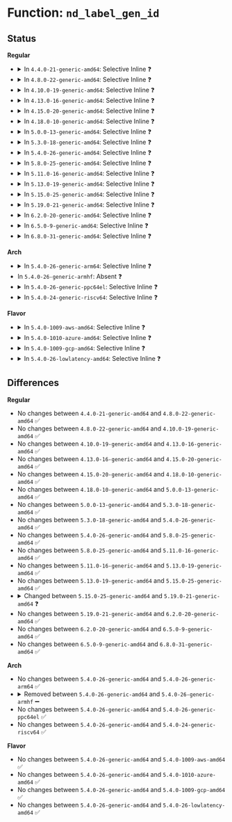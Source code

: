 # Function: <code>nd_label_gen_id</code>

## Status
<b>Regular</b>
<ul>
<li>
<details>
<summary>In <code>4.4.0-21-generic-amd64</code>: Selective Inline ❓</summary>

```c
char * nd_label_gen_id(struct nd_label_id * label_id, u8 * uuid, u32 flags)
```

```json
{
  "name": "nd_label_gen_id",
  "collision_type": "Unique Global",
  "inline_type": "Selective",
  "funcs": [
    {
      "addr": 18446744071584740672,
      "name": "nd_label_gen_id",
      "external": true,
      "loc": "drivers/nvdimm/label.c:246",
      "file": "drivers/nvdimm/label.c",
      "inline": "not declared, inlined",
      "caller_inline": [
        "drivers/nvdimm/label.c:nd_label_reserve_dpa",
        "drivers/nvdimm/label.c:__blk_label_update"
      ],
      "caller_func": [
        "drivers/nvdimm/namespace_devs.c:nd_namespace_blk_validate",
        "drivers/nvdimm/namespace_devs.c:dpa_extents_show",
        "drivers/nvdimm/namespace_devs.c:size_store",
        "drivers/nvdimm/namespace_devs.c:namespace_update_uuid",
        "drivers/nvdimm/namespace_devs.c:namespace_update_uuid",
        "drivers/nvdimm/namespace_devs.c:nsblk_add_resource"
      ]
    }
  ],
  "symbols": [
    {
      "addr": 18446744071584740672,
      "name": "nd_label_gen_id",
      "section": ".text",
      "bind": "STB_GLOBAL",
      "size": 73
    }
  ]
}
```
</details>
</li>
<li>
<details>
<summary>In <code>4.8.0-22-generic-amd64</code>: Selective Inline ❓</summary>

```c
char * nd_label_gen_id(struct nd_label_id * label_id, u8 * uuid, u32 flags)
```

```json
{
  "name": "nd_label_gen_id",
  "collision_type": "Unique Global",
  "inline_type": "Selective",
  "funcs": [
    {
      "addr": 18446744071585095031,
      "name": "nd_label_gen_id",
      "external": true,
      "loc": "drivers/nvdimm/label.c:246",
      "file": "drivers/nvdimm/label.c",
      "inline": "not declared, inlined",
      "caller_inline": [
        "drivers/nvdimm/label.c:__blk_label_update",
        "drivers/nvdimm/label.c:nd_label_reserve_dpa"
      ],
      "caller_func": [
        "drivers/nvdimm/namespace_devs.c:nsblk_add_resource",
        "drivers/nvdimm/namespace_devs.c:dpa_extents_show",
        "drivers/nvdimm/namespace_devs.c:namespace_update_uuid",
        "drivers/nvdimm/namespace_devs.c:namespace_update_uuid",
        "drivers/nvdimm/namespace_devs.c:size_store",
        "drivers/nvdimm/namespace_devs.c:nd_namespace_blk_validate"
      ]
    }
  ],
  "symbols": [
    {
      "addr": 18446744071585092976,
      "name": "nd_label_gen_id",
      "section": ".text",
      "bind": "STB_GLOBAL",
      "size": 73
    }
  ]
}
```
</details>
</li>
<li>
<details>
<summary>In <code>4.10.0-19-generic-amd64</code>: Selective Inline ❓</summary>

```c
char * nd_label_gen_id(struct nd_label_id * label_id, u8 * uuid, u32 flags)
```

```json
{
  "name": "nd_label_gen_id",
  "collision_type": "Unique Global",
  "inline_type": "Selective",
  "funcs": [
    {
      "addr": 18446744071585285592,
      "name": "nd_label_gen_id",
      "external": true,
      "loc": "drivers/nvdimm/label.c:246",
      "file": "drivers/nvdimm/label.c",
      "inline": "not declared, inlined",
      "caller_inline": [
        "drivers/nvdimm/label.c:nd_pmem_namespace_label_update",
        "drivers/nvdimm/label.c:__blk_label_update",
        "drivers/nvdimm/label.c:nd_label_reserve_dpa"
      ],
      "caller_func": [
        "drivers/nvdimm/namespace_devs.c:nsblk_add_resource",
        "drivers/nvdimm/namespace_devs.c:dpa_extents_show",
        "drivers/nvdimm/namespace_devs.c:namespace_update_uuid",
        "drivers/nvdimm/namespace_devs.c:namespace_update_uuid",
        "drivers/nvdimm/namespace_devs.c:size_store",
        "drivers/nvdimm/namespace_devs.c:nd_namespace_pmem_set_resource",
        "drivers/nvdimm/namespace_devs.c:nd_namespace_blk_validate"
      ]
    }
  ],
  "symbols": [
    {
      "addr": 18446744071585280560,
      "name": "nd_label_gen_id",
      "section": ".text",
      "bind": "STB_GLOBAL",
      "size": 73
    }
  ]
}
```
</details>
</li>
<li>
<details>
<summary>In <code>4.13.0-16-generic-amd64</code>: Selective Inline ❓</summary>

```c
char * nd_label_gen_id(struct nd_label_id * label_id, u8 * uuid, u32 flags)
```

```json
{
  "name": "nd_label_gen_id",
  "collision_type": "Unique Global",
  "inline_type": "Selective",
  "funcs": [
    {
      "addr": 18446744071585371930,
      "name": "nd_label_gen_id",
      "external": true,
      "loc": "drivers/nvdimm/label.c:311",
      "file": "drivers/nvdimm/label.c",
      "inline": "not declared, inlined",
      "caller_inline": [
        "drivers/nvdimm/label.c:nd_pmem_namespace_label_update",
        "drivers/nvdimm/label.c:__blk_label_update",
        "drivers/nvdimm/label.c:nd_label_reserve_dpa"
      ],
      "caller_func": [
        "drivers/nvdimm/namespace_devs.c:nsblk_add_resource",
        "drivers/nvdimm/namespace_devs.c:dpa_extents_show",
        "drivers/nvdimm/namespace_devs.c:namespace_update_uuid",
        "drivers/nvdimm/namespace_devs.c:namespace_update_uuid",
        "drivers/nvdimm/namespace_devs.c:size_store",
        "drivers/nvdimm/namespace_devs.c:nd_namespace_blk_validate"
      ]
    }
  ],
  "symbols": [
    {
      "addr": 18446744071585365824,
      "name": "nd_label_gen_id",
      "section": ".text",
      "bind": "STB_GLOBAL",
      "size": 74
    }
  ]
}
```
</details>
</li>
<li>
<details>
<summary>In <code>4.15.0-20-generic-amd64</code>: Selective Inline ❓</summary>

```c
char * nd_label_gen_id(struct nd_label_id * label_id, u8 * uuid, u32 flags)
```

```json
{
  "name": "nd_label_gen_id",
  "collision_type": "Unique Global",
  "inline_type": "Selective",
  "funcs": [
    {
      "addr": 18446744071585799672,
      "name": "nd_label_gen_id",
      "external": true,
      "loc": "drivers/nvdimm/label.c:313",
      "file": "drivers/nvdimm/label.c",
      "inline": "not declared, inlined",
      "caller_inline": [
        "drivers/nvdimm/label.c:nd_pmem_namespace_label_update",
        "drivers/nvdimm/label.c:__blk_label_update",
        "drivers/nvdimm/label.c:nd_label_reserve_dpa"
      ],
      "caller_func": [
        "drivers/nvdimm/namespace_devs.c:nsblk_add_resource",
        "drivers/nvdimm/namespace_devs.c:dpa_extents_show",
        "drivers/nvdimm/namespace_devs.c:namespace_update_uuid",
        "drivers/nvdimm/namespace_devs.c:namespace_update_uuid",
        "drivers/nvdimm/namespace_devs.c:size_store",
        "drivers/nvdimm/namespace_devs.c:nd_namespace_blk_validate"
      ]
    }
  ],
  "symbols": [
    {
      "addr": 18446744071585793600,
      "name": "nd_label_gen_id",
      "section": ".text",
      "bind": "STB_GLOBAL",
      "size": 74
    }
  ]
}
```
</details>
</li>
<li>
<details>
<summary>In <code>4.18.0-10-generic-amd64</code>: Selective Inline ❓</summary>

```c
char * nd_label_gen_id(struct nd_label_id * label_id, u8 * uuid, u32 flags)
```

```json
{
  "name": "nd_label_gen_id",
  "collision_type": "Unique Global",
  "inline_type": "Selective",
  "funcs": [
    {
      "addr": 18446744071586043820,
      "name": "nd_label_gen_id",
      "external": true,
      "loc": "drivers/nvdimm/label.c:322",
      "file": "drivers/nvdimm/label.c",
      "inline": "not declared, inlined",
      "caller_inline": [
        "drivers/nvdimm/label.c:__blk_label_update",
        "drivers/nvdimm/label.c:__pmem_label_update",
        "drivers/nvdimm/label.c:nd_label_reserve_dpa"
      ],
      "caller_func": [
        "drivers/nvdimm/namespace_devs.c:nsblk_add_resource",
        "drivers/nvdimm/namespace_devs.c:dpa_extents_show",
        "drivers/nvdimm/namespace_devs.c:namespace_update_uuid",
        "drivers/nvdimm/namespace_devs.c:namespace_update_uuid",
        "drivers/nvdimm/namespace_devs.c:size_store",
        "drivers/nvdimm/namespace_devs.c:nd_namespace_blk_validate"
      ]
    }
  ],
  "symbols": [
    {
      "addr": 18446744071586040128,
      "name": "nd_label_gen_id",
      "section": ".text",
      "bind": "STB_GLOBAL",
      "size": 78
    }
  ]
}
```
</details>
</li>
<li>
<details>
<summary>In <code>5.0.0-13-generic-amd64</code>: Selective Inline ❓</summary>

```c
char * nd_label_gen_id(struct nd_label_id * label_id, u8 * uuid, u32 flags)
```

```json
{
  "name": "nd_label_gen_id",
  "collision_type": "Unique Global",
  "inline_type": "Selective",
  "funcs": [
    {
      "addr": 18446744071586183948,
      "name": "nd_label_gen_id",
      "external": true,
      "loc": "drivers/nvdimm/label.c:330",
      "file": "drivers/nvdimm/label.c",
      "inline": "not declared, inlined",
      "caller_inline": [
        "drivers/nvdimm/label.c:__blk_label_update",
        "drivers/nvdimm/label.c:__pmem_label_update",
        "drivers/nvdimm/label.c:nd_label_reserve_dpa"
      ],
      "caller_func": [
        "drivers/nvdimm/namespace_devs.c:nsblk_add_resource",
        "drivers/nvdimm/namespace_devs.c:dpa_extents_show",
        "drivers/nvdimm/namespace_devs.c:namespace_update_uuid",
        "drivers/nvdimm/namespace_devs.c:namespace_update_uuid",
        "drivers/nvdimm/namespace_devs.c:size_store",
        "drivers/nvdimm/namespace_devs.c:nd_namespace_blk_validate"
      ]
    }
  ],
  "symbols": [
    {
      "addr": 18446744071586178320,
      "name": "nd_label_gen_id",
      "section": ".text",
      "bind": "STB_GLOBAL",
      "size": 78
    }
  ]
}
```
</details>
</li>
<li>
<details>
<summary>In <code>5.3.0-18-generic-amd64</code>: Selective Inline ❓</summary>

```c
char * nd_label_gen_id(struct nd_label_id * label_id, u8 * uuid, u32 flags)
```

```json
{
  "name": "nd_label_gen_id",
  "collision_type": "Unique Global",
  "inline_type": "Selective",
  "funcs": [
    {
      "addr": 18446744071586420967,
      "name": "nd_label_gen_id",
      "external": true,
      "loc": "drivers/nvdimm/label.c:324",
      "file": "drivers/nvdimm/label.c",
      "inline": "not declared, inlined",
      "caller_inline": [
        "drivers/nvdimm/label.c:__blk_label_update",
        "drivers/nvdimm/label.c:__pmem_label_update",
        "drivers/nvdimm/label.c:nd_label_reserve_dpa"
      ],
      "caller_func": [
        "drivers/nvdimm/namespace_devs.c:nsblk_add_resource",
        "drivers/nvdimm/namespace_devs.c:dpa_extents_show",
        "drivers/nvdimm/namespace_devs.c:namespace_update_uuid",
        "drivers/nvdimm/namespace_devs.c:namespace_update_uuid",
        "drivers/nvdimm/namespace_devs.c:namespace_update_uuid",
        "drivers/nvdimm/namespace_devs.c:__size_store",
        "drivers/nvdimm/namespace_devs.c:nd_namespace_pmem_set_resource",
        "drivers/nvdimm/namespace_devs.c:nd_namespace_blk_validate"
      ]
    }
  ],
  "symbols": [
    {
      "addr": 18446744071586416304,
      "name": "nd_label_gen_id",
      "section": ".text",
      "bind": "STB_GLOBAL",
      "size": 82
    }
  ]
}
```
</details>
</li>
<li>
<details>
<summary>In <code>5.4.0-26-generic-amd64</code>: Selective Inline ❓</summary>

```c
char * nd_label_gen_id(struct nd_label_id * label_id, u8 * uuid, u32 flags)
```

```json
{
  "name": "nd_label_gen_id",
  "collision_type": "Unique Global",
  "inline_type": "Selective",
  "funcs": [
    {
      "addr": 18446744071586567735,
      "name": "nd_label_gen_id",
      "external": true,
      "loc": "drivers/nvdimm/label.c:324",
      "file": "drivers/nvdimm/label.c",
      "inline": "not declared, inlined",
      "caller_inline": [
        "drivers/nvdimm/label.c:__blk_label_update",
        "drivers/nvdimm/label.c:__pmem_label_update",
        "drivers/nvdimm/label.c:nd_label_reserve_dpa"
      ],
      "caller_func": [
        "drivers/nvdimm/namespace_devs.c:nsblk_add_resource",
        "drivers/nvdimm/namespace_devs.c:dpa_extents_show",
        "drivers/nvdimm/namespace_devs.c:namespace_update_uuid",
        "drivers/nvdimm/namespace_devs.c:namespace_update_uuid",
        "drivers/nvdimm/namespace_devs.c:namespace_update_uuid",
        "drivers/nvdimm/namespace_devs.c:__size_store",
        "drivers/nvdimm/namespace_devs.c:nd_namespace_pmem_set_resource",
        "drivers/nvdimm/namespace_devs.c:nd_namespace_blk_validate"
      ]
    }
  ],
  "symbols": [
    {
      "addr": 18446744071586562960,
      "name": "nd_label_gen_id",
      "section": ".text",
      "bind": "STB_GLOBAL",
      "size": 82
    }
  ]
}
```
</details>
</li>
<li>
<details>
<summary>In <code>5.8.0-25-generic-amd64</code>: Selective Inline ❓</summary>

```c
char * nd_label_gen_id(struct nd_label_id * label_id, u8 * uuid, u32 flags)
```

```json
{
  "name": "nd_label_gen_id",
  "collision_type": "Unique Global",
  "inline_type": "Selective",
  "funcs": [
    {
      "addr": 18446744071587352444,
      "name": "nd_label_gen_id",
      "external": true,
      "loc": "drivers/nvdimm/label.c:324",
      "file": "drivers/nvdimm/label.c",
      "inline": "not declared, inlined",
      "caller_inline": [
        "drivers/nvdimm/label.c:__blk_label_update",
        "drivers/nvdimm/label.c:__pmem_label_update",
        "drivers/nvdimm/label.c:nd_label_reserve_dpa"
      ],
      "caller_func": [
        "drivers/nvdimm/namespace_devs.c:nsblk_add_resource",
        "drivers/nvdimm/namespace_devs.c:dpa_extents_show",
        "drivers/nvdimm/namespace_devs.c:namespace_update_uuid",
        "drivers/nvdimm/namespace_devs.c:namespace_update_uuid",
        "drivers/nvdimm/namespace_devs.c:namespace_update_uuid",
        "drivers/nvdimm/namespace_devs.c:__size_store",
        "drivers/nvdimm/namespace_devs.c:nd_namespace_pmem_set_resource",
        "drivers/nvdimm/namespace_devs.c:__nd_namespace_blk_validate",
        "drivers/nvdimm/namespace_devs.c:nd_namespace_blk_size"
      ]
    }
  ],
  "symbols": [
    {
      "addr": 18446744071587347360,
      "name": "nd_label_gen_id",
      "section": ".text",
      "bind": "STB_GLOBAL",
      "size": 86
    }
  ]
}
```
</details>
</li>
<li>
<details>
<summary>In <code>5.11.0-16-generic-amd64</code>: Selective Inline ❓</summary>

```c
char * nd_label_gen_id(struct nd_label_id * label_id, u8 * uuid, u32 flags)
```

```json
{
  "name": "nd_label_gen_id",
  "collision_type": "Unique Global",
  "inline_type": "Selective",
  "funcs": [
    {
      "addr": 18446744071587413983,
      "name": "nd_label_gen_id",
      "external": true,
      "loc": "drivers/nvdimm/label.c:324",
      "file": "drivers/nvdimm/label.c",
      "inline": "not declared, inlined",
      "caller_inline": [
        "drivers/nvdimm/label.c:__blk_label_update",
        "drivers/nvdimm/label.c:__pmem_label_update",
        "drivers/nvdimm/label.c:nd_label_reserve_dpa"
      ],
      "caller_func": [
        "drivers/nvdimm/namespace_devs.c:nsblk_add_resource",
        "drivers/nvdimm/namespace_devs.c:dpa_extents_show",
        "drivers/nvdimm/namespace_devs.c:namespace_update_uuid",
        "drivers/nvdimm/namespace_devs.c:namespace_update_uuid",
        "drivers/nvdimm/namespace_devs.c:namespace_update_uuid",
        "drivers/nvdimm/namespace_devs.c:__size_store",
        "drivers/nvdimm/namespace_devs.c:nd_namespace_pmem_set_resource",
        "drivers/nvdimm/namespace_devs.c:__nd_namespace_blk_validate",
        "drivers/nvdimm/namespace_devs.c:nd_namespace_blk_size"
      ]
    }
  ],
  "symbols": [
    {
      "addr": 18446744071587408880,
      "name": "nd_label_gen_id",
      "section": ".text",
      "bind": "STB_GLOBAL",
      "size": 86
    }
  ]
}
```
</details>
</li>
<li>
<details>
<summary>In <code>5.13.0-19-generic-amd64</code>: Selective Inline ❓</summary>

```c
char * nd_label_gen_id(struct nd_label_id * label_id, u8 * uuid, u32 flags)
```

```json
{
  "name": "nd_label_gen_id",
  "collision_type": "Unique Global",
  "inline_type": "Selective",
  "funcs": [
    {
      "addr": 18446744071587295975,
      "name": "nd_label_gen_id",
      "external": true,
      "loc": "drivers/nvdimm/label.c:324",
      "file": "drivers/nvdimm/label.c",
      "inline": "not declared, inlined",
      "caller_inline": [
        "drivers/nvdimm/label.c:__blk_label_update",
        "drivers/nvdimm/label.c:__pmem_label_update",
        "drivers/nvdimm/label.c:nd_label_reserve_dpa"
      ],
      "caller_func": [
        "drivers/nvdimm/namespace_devs.c:nsblk_add_resource",
        "drivers/nvdimm/namespace_devs.c:dpa_extents_show",
        "drivers/nvdimm/namespace_devs.c:namespace_update_uuid",
        "drivers/nvdimm/namespace_devs.c:namespace_update_uuid",
        "drivers/nvdimm/namespace_devs.c:namespace_update_uuid",
        "drivers/nvdimm/namespace_devs.c:__size_store",
        "drivers/nvdimm/namespace_devs.c:nd_namespace_pmem_set_resource",
        "drivers/nvdimm/namespace_devs.c:nd_namespace_blk_validate",
        "drivers/nvdimm/namespace_devs.c:nd_namespace_blk_size"
      ]
    }
  ],
  "symbols": [
    {
      "addr": 18446744071587290816,
      "name": "nd_label_gen_id",
      "section": ".text",
      "bind": "STB_GLOBAL",
      "size": 86
    }
  ]
}
```
</details>
</li>
<li>
<details>
<summary>In <code>5.15.0-25-generic-amd64</code>: Selective Inline ❓</summary>

```c
char * nd_label_gen_id(struct nd_label_id * label_id, u8 * uuid, u32 flags)
```

```json
{
  "name": "nd_label_gen_id",
  "collision_type": "Unique Global",
  "inline_type": "Selective",
  "funcs": [
    {
      "addr": 18446744071587862647,
      "name": "nd_label_gen_id",
      "external": true,
      "loc": "drivers/nvdimm/label.c:324",
      "file": "drivers/nvdimm/label.c",
      "inline": "not declared, inlined",
      "caller_inline": [
        "drivers/nvdimm/label.c:__blk_label_update",
        "drivers/nvdimm/label.c:__pmem_label_update",
        "drivers/nvdimm/label.c:nd_label_reserve_dpa"
      ],
      "caller_func": [
        "drivers/nvdimm/namespace_devs.c:nsblk_add_resource",
        "drivers/nvdimm/namespace_devs.c:dpa_extents_show",
        "drivers/nvdimm/namespace_devs.c:namespace_update_uuid",
        "drivers/nvdimm/namespace_devs.c:namespace_update_uuid",
        "drivers/nvdimm/namespace_devs.c:namespace_update_uuid",
        "drivers/nvdimm/namespace_devs.c:__size_store",
        "drivers/nvdimm/namespace_devs.c:nd_namespace_pmem_set_resource",
        "drivers/nvdimm/namespace_devs.c:nd_namespace_blk_validate",
        "drivers/nvdimm/namespace_devs.c:nd_namespace_blk_size"
      ]
    }
  ],
  "symbols": [
    {
      "addr": 18446744071587857584,
      "name": "nd_label_gen_id",
      "section": ".text",
      "bind": "STB_GLOBAL",
      "size": 86
    }
  ]
}
```
</details>
</li>
<li>
<details>
<summary>In <code>5.19.0-21-generic-amd64</code>: Selective Inline ❓</summary>

```c
char * nd_label_gen_id(struct nd_label_id * label_id, const uuid_t * uuid, u32 flags)
```

```json
{
  "name": "nd_label_gen_id",
  "collision_type": "Unique Global",
  "inline_type": "Selective",
  "funcs": [
    {
      "addr": 18446744071589212670,
      "name": "nd_label_gen_id",
      "external": true,
      "loc": "drivers/nvdimm/label.c:332",
      "file": "drivers/nvdimm/label.c",
      "inline": "not declared, inlined",
      "caller_inline": [
        "drivers/nvdimm/label.c:__pmem_label_update",
        "drivers/nvdimm/label.c:nd_label_reserve_dpa"
      ],
      "caller_func": [
        "drivers/nvdimm/namespace_devs.c:dpa_extents_show",
        "drivers/nvdimm/namespace_devs.c:namespace_update_uuid",
        "drivers/nvdimm/namespace_devs.c:namespace_update_uuid",
        "drivers/nvdimm/namespace_devs.c:namespace_update_uuid",
        "drivers/nvdimm/namespace_devs.c:__size_store",
        "drivers/nvdimm/namespace_devs.c:nd_namespace_pmem_set_resource"
      ]
    }
  ],
  "symbols": [
    {
      "addr": 18446744071589209008,
      "name": "nd_label_gen_id",
      "section": ".text",
      "bind": "STB_GLOBAL",
      "size": 87
    }
  ]
}
```
</details>
</li>
<li>
<details>
<summary>In <code>6.2.0-20-generic-amd64</code>: Selective Inline ❓</summary>

```c
char * nd_label_gen_id(struct nd_label_id * label_id, const uuid_t * uuid, u32 flags)
```

```json
{
  "name": "nd_label_gen_id",
  "collision_type": "Unique Global",
  "inline_type": "Selective",
  "funcs": [
    {
      "addr": 18446744071590768229,
      "name": "nd_label_gen_id",
      "external": true,
      "loc": "drivers/nvdimm/label.c:332",
      "file": "drivers/nvdimm/label.c",
      "inline": "not declared, inlined",
      "caller_inline": [
        "drivers/nvdimm/label.c:__pmem_label_update",
        "drivers/nvdimm/label.c:nd_label_reserve_dpa"
      ],
      "caller_func": [
        "drivers/nvdimm/namespace_devs.c:dpa_extents_show",
        "drivers/nvdimm/namespace_devs.c:namespace_update_uuid",
        "drivers/nvdimm/namespace_devs.c:namespace_update_uuid",
        "drivers/nvdimm/namespace_devs.c:namespace_update_uuid",
        "drivers/nvdimm/namespace_devs.c:__size_store",
        "drivers/nvdimm/namespace_devs.c:nd_namespace_pmem_set_resource"
      ]
    }
  ],
  "symbols": [
    {
      "addr": 18446744071590764544,
      "name": "nd_label_gen_id",
      "section": ".text",
      "bind": "STB_GLOBAL",
      "size": 87
    }
  ]
}
```
</details>
</li>
<li>
<details>
<summary>In <code>6.5.0-9-generic-amd64</code>: Selective Inline ❓</summary>

```c
char * nd_label_gen_id(struct nd_label_id * label_id, const uuid_t * uuid, u32 flags)
```

```json
{
  "name": "nd_label_gen_id",
  "collision_type": "Unique Global",
  "inline_type": "Selective",
  "funcs": [
    {
      "addr": 18446744071591109636,
      "name": "nd_label_gen_id",
      "external": true,
      "loc": "drivers/nvdimm/label.c:332",
      "file": "drivers/nvdimm/label.c",
      "inline": "not declared, inlined",
      "caller_inline": [
        "drivers/nvdimm/label.c:__pmem_label_update",
        "drivers/nvdimm/label.c:nd_label_reserve_dpa"
      ],
      "caller_func": [
        "drivers/nvdimm/namespace_devs.c:dpa_extents_show",
        "drivers/nvdimm/namespace_devs.c:namespace_update_uuid",
        "drivers/nvdimm/namespace_devs.c:namespace_update_uuid",
        "drivers/nvdimm/namespace_devs.c:namespace_update_uuid",
        "drivers/nvdimm/namespace_devs.c:__size_store",
        "drivers/nvdimm/namespace_devs.c:nd_namespace_pmem_set_resource"
      ]
    }
  ],
  "symbols": [
    {
      "addr": 18446744071591105984,
      "name": "nd_label_gen_id",
      "section": ".text",
      "bind": "STB_GLOBAL",
      "size": 87
    }
  ]
}
```
</details>
</li>
<li>
<details>
<summary>In <code>6.8.0-31-generic-amd64</code>: Selective Inline ❓</summary>

```c
char * nd_label_gen_id(struct nd_label_id * label_id, const uuid_t * uuid, u32 flags)
```

```json
{
  "name": "nd_label_gen_id",
  "collision_type": "Unique Global",
  "inline_type": "Selective",
  "funcs": [
    {
      "addr": 18446744071591454964,
      "name": "nd_label_gen_id",
      "external": true,
      "loc": "drivers/nvdimm/label.c:332",
      "file": "drivers/nvdimm/label.c",
      "inline": "not declared, inlined",
      "caller_inline": [
        "drivers/nvdimm/label.c:__pmem_label_update",
        "drivers/nvdimm/label.c:nd_label_reserve_dpa"
      ],
      "caller_func": [
        "drivers/nvdimm/namespace_devs.c:dpa_extents_show",
        "drivers/nvdimm/namespace_devs.c:namespace_update_uuid",
        "drivers/nvdimm/namespace_devs.c:namespace_update_uuid",
        "drivers/nvdimm/namespace_devs.c:namespace_update_uuid",
        "drivers/nvdimm/namespace_devs.c:__size_store",
        "drivers/nvdimm/namespace_devs.c:nd_namespace_pmem_set_resource"
      ]
    }
  ],
  "symbols": [
    {
      "addr": 18446744071591451312,
      "name": "nd_label_gen_id",
      "section": ".text",
      "bind": "STB_GLOBAL",
      "size": 87
    }
  ]
}
```
</details>
</li>
</ul>
<b>Arch</b>
<ul>
<li>
<details>
<summary>In <code>5.4.0-26-generic-arm64</code>: Selective Inline ❓</summary>

```c
char * nd_label_gen_id(struct nd_label_id * label_id, u8 * uuid, u32 flags)
```

```json
{
  "name": "nd_label_gen_id",
  "collision_type": "Unique Global",
  "inline_type": "Selective",
  "funcs": [
    {
      "addr": 18446603336499457400,
      "name": "nd_label_gen_id",
      "external": true,
      "loc": "drivers/nvdimm/label.c:324",
      "file": "drivers/nvdimm/label.c",
      "inline": "not declared, inlined",
      "caller_inline": [
        "drivers/nvdimm/label.c:__blk_label_update",
        "drivers/nvdimm/label.c:__pmem_label_update",
        "drivers/nvdimm/label.c:nd_label_reserve_dpa"
      ],
      "caller_func": [
        "drivers/nvdimm/namespace_devs.c:nsblk_add_resource",
        "drivers/nvdimm/namespace_devs.c:dpa_extents_show",
        "drivers/nvdimm/namespace_devs.c:namespace_update_uuid",
        "drivers/nvdimm/namespace_devs.c:namespace_update_uuid",
        "drivers/nvdimm/namespace_devs.c:namespace_update_uuid",
        "drivers/nvdimm/namespace_devs.c:__size_store",
        "drivers/nvdimm/namespace_devs.c:nd_namespace_pmem_set_resource",
        "drivers/nvdimm/namespace_devs.c:nd_namespace_blk_validate"
      ]
    }
  ],
  "symbols": [
    {
      "addr": 18446603336499452552,
      "name": "nd_label_gen_id",
      "section": ".text",
      "bind": "STB_GLOBAL",
      "size": 140
    }
  ]
}
```
</details>
</li>
<li>
In <code>5.4.0-26-generic-armhf</code>: Absent ❓
</li>
<li>
<details>
<summary>In <code>5.4.0-26-generic-ppc64el</code>: Selective Inline ❓</summary>

```c
char * nd_label_gen_id(struct nd_label_id * label_id, u8 * uuid, u32 flags)
```

```json
{
  "name": "nd_label_gen_id",
  "collision_type": "Unique Global",
  "inline_type": "Selective",
  "funcs": [
    {
      "addr": 13835058055292719492,
      "name": "nd_label_gen_id",
      "external": true,
      "loc": "drivers/nvdimm/label.c:324",
      "file": "drivers/nvdimm/label.c",
      "inline": "not declared, inlined",
      "caller_inline": [
        "drivers/nvdimm/label.c:__blk_label_update",
        "drivers/nvdimm/label.c:__pmem_label_update",
        "drivers/nvdimm/label.c:nd_label_reserve_dpa"
      ],
      "caller_func": [
        "drivers/nvdimm/namespace_devs.c:nsblk_add_resource",
        "drivers/nvdimm/namespace_devs.c:dpa_extents_show",
        "drivers/nvdimm/namespace_devs.c:namespace_update_uuid",
        "drivers/nvdimm/namespace_devs.c:namespace_update_uuid",
        "drivers/nvdimm/namespace_devs.c:namespace_update_uuid",
        "drivers/nvdimm/namespace_devs.c:__size_store",
        "drivers/nvdimm/namespace_devs.c:nd_namespace_pmem_set_resource",
        "drivers/nvdimm/namespace_devs.c:nd_namespace_blk_validate",
        "drivers/nvdimm/namespace_devs.c:nd_namespace_blk_size"
      ]
    }
  ],
  "symbols": [
    {
      "addr": 13835058055292712336,
      "name": "nd_label_gen_id",
      "section": ".text",
      "bind": "STB_GLOBAL",
      "size": 164
    }
  ]
}
```
</details>
</li>
<li>
<details>
<summary>In <code>5.4.0-24-generic-riscv64</code>: Selective Inline ❓</summary>

```c
char * nd_label_gen_id(struct nd_label_id * label_id, u8 * uuid, u32 flags)
```

```json
{
  "name": "nd_label_gen_id",
  "collision_type": "Unique Global",
  "inline_type": "Selective",
  "funcs": [
    {
      "addr": 18446743936276679608,
      "name": "nd_label_gen_id",
      "external": true,
      "loc": "drivers/nvdimm/label.c:324",
      "file": "drivers/nvdimm/label.c",
      "inline": "not declared, inlined",
      "caller_inline": [
        "drivers/nvdimm/label.c:__blk_label_update",
        "drivers/nvdimm/label.c:__pmem_label_update",
        "drivers/nvdimm/label.c:nd_label_reserve_dpa"
      ],
      "caller_func": [
        "drivers/nvdimm/namespace_devs.c:nsblk_add_resource",
        "drivers/nvdimm/namespace_devs.c:dpa_extents_show",
        "drivers/nvdimm/namespace_devs.c:namespace_update_uuid",
        "drivers/nvdimm/namespace_devs.c:namespace_update_uuid",
        "drivers/nvdimm/namespace_devs.c:namespace_update_uuid",
        "drivers/nvdimm/namespace_devs.c:__size_store",
        "drivers/nvdimm/namespace_devs.c:nd_namespace_pmem_set_resource",
        "drivers/nvdimm/namespace_devs.c:nd_namespace_blk_validate",
        "drivers/nvdimm/namespace_devs.c:nd_namespace_blk_size"
      ]
    }
  ],
  "symbols": [
    {
      "addr": 18446743936276675494,
      "name": "nd_label_gen_id",
      "section": ".text",
      "bind": "STB_GLOBAL",
      "size": 120
    }
  ]
}
```
</details>
</li>
</ul>
<b>Flavor</b>
<ul>
<li>
<details>
<summary>In <code>5.4.0-1009-aws-amd64</code>: Selective Inline ❓</summary>

```c
char * nd_label_gen_id(struct nd_label_id * label_id, u8 * uuid, u32 flags)
```

```json
{
  "name": "nd_label_gen_id",
  "collision_type": "Unique Global",
  "inline_type": "Selective",
  "funcs": [
    {
      "addr": 18446744071586258215,
      "name": "nd_label_gen_id",
      "external": true,
      "loc": "drivers/nvdimm/label.c:324",
      "file": "drivers/nvdimm/label.c",
      "inline": "not declared, inlined",
      "caller_inline": [
        "drivers/nvdimm/label.c:__blk_label_update",
        "drivers/nvdimm/label.c:__pmem_label_update",
        "drivers/nvdimm/label.c:nd_label_reserve_dpa"
      ],
      "caller_func": [
        "drivers/nvdimm/namespace_devs.c:nsblk_add_resource",
        "drivers/nvdimm/namespace_devs.c:dpa_extents_show",
        "drivers/nvdimm/namespace_devs.c:namespace_update_uuid",
        "drivers/nvdimm/namespace_devs.c:namespace_update_uuid",
        "drivers/nvdimm/namespace_devs.c:namespace_update_uuid",
        "drivers/nvdimm/namespace_devs.c:__size_store",
        "drivers/nvdimm/namespace_devs.c:nd_namespace_pmem_set_resource",
        "drivers/nvdimm/namespace_devs.c:nd_namespace_blk_validate"
      ]
    }
  ],
  "symbols": [
    {
      "addr": 18446744071586253440,
      "name": "nd_label_gen_id",
      "section": ".text",
      "bind": "STB_GLOBAL",
      "size": 82
    }
  ]
}
```
</details>
</li>
<li>
<details>
<summary>In <code>5.4.0-1010-azure-amd64</code>: Selective Inline ❓</summary>

```c
char * nd_label_gen_id(struct nd_label_id * label_id, u8 * uuid, u32 flags)
```

```json
{
  "name": "nd_label_gen_id",
  "collision_type": "Unique Global",
  "inline_type": "Selective",
  "funcs": [
    {
      "addr": 18446744071586076583,
      "name": "nd_label_gen_id",
      "external": true,
      "loc": "drivers/nvdimm/label.c:324",
      "file": "drivers/nvdimm/label.c",
      "inline": "not declared, inlined",
      "caller_inline": [
        "drivers/nvdimm/label.c:__blk_label_update",
        "drivers/nvdimm/label.c:__pmem_label_update",
        "drivers/nvdimm/label.c:nd_label_reserve_dpa"
      ],
      "caller_func": [
        "drivers/nvdimm/namespace_devs.c:nsblk_add_resource",
        "drivers/nvdimm/namespace_devs.c:dpa_extents_show",
        "drivers/nvdimm/namespace_devs.c:namespace_update_uuid",
        "drivers/nvdimm/namespace_devs.c:namespace_update_uuid",
        "drivers/nvdimm/namespace_devs.c:namespace_update_uuid",
        "drivers/nvdimm/namespace_devs.c:__size_store",
        "drivers/nvdimm/namespace_devs.c:nd_namespace_pmem_set_resource",
        "drivers/nvdimm/namespace_devs.c:nd_namespace_blk_validate"
      ]
    }
  ],
  "symbols": [
    {
      "addr": 18446744071586071808,
      "name": "nd_label_gen_id",
      "section": ".text",
      "bind": "STB_GLOBAL",
      "size": 82
    }
  ]
}
```
</details>
</li>
<li>
<details>
<summary>In <code>5.4.0-1009-gcp-amd64</code>: Selective Inline ❓</summary>

```c
char * nd_label_gen_id(struct nd_label_id * label_id, u8 * uuid, u32 flags)
```

```json
{
  "name": "nd_label_gen_id",
  "collision_type": "Unique Global",
  "inline_type": "Selective",
  "funcs": [
    {
      "addr": 18446744071586515703,
      "name": "nd_label_gen_id",
      "external": true,
      "loc": "drivers/nvdimm/label.c:324",
      "file": "drivers/nvdimm/label.c",
      "inline": "not declared, inlined",
      "caller_inline": [
        "drivers/nvdimm/label.c:__blk_label_update",
        "drivers/nvdimm/label.c:__pmem_label_update",
        "drivers/nvdimm/label.c:nd_label_reserve_dpa"
      ],
      "caller_func": [
        "drivers/nvdimm/namespace_devs.c:nsblk_add_resource",
        "drivers/nvdimm/namespace_devs.c:dpa_extents_show",
        "drivers/nvdimm/namespace_devs.c:namespace_update_uuid",
        "drivers/nvdimm/namespace_devs.c:namespace_update_uuid",
        "drivers/nvdimm/namespace_devs.c:namespace_update_uuid",
        "drivers/nvdimm/namespace_devs.c:__size_store",
        "drivers/nvdimm/namespace_devs.c:nd_namespace_pmem_set_resource",
        "drivers/nvdimm/namespace_devs.c:nd_namespace_blk_validate"
      ]
    }
  ],
  "symbols": [
    {
      "addr": 18446744071586510928,
      "name": "nd_label_gen_id",
      "section": ".text",
      "bind": "STB_GLOBAL",
      "size": 82
    }
  ]
}
```
</details>
</li>
<li>
<details>
<summary>In <code>5.4.0-26-lowlatency-amd64</code>: Selective Inline ❓</summary>

```c
char * nd_label_gen_id(struct nd_label_id * label_id, u8 * uuid, u32 flags)
```

```json
{
  "name": "nd_label_gen_id",
  "collision_type": "Unique Global",
  "inline_type": "Selective",
  "funcs": [
    {
      "addr": 18446744071586627447,
      "name": "nd_label_gen_id",
      "external": true,
      "loc": "drivers/nvdimm/label.c:324",
      "file": "drivers/nvdimm/label.c",
      "inline": "not declared, inlined",
      "caller_inline": [
        "drivers/nvdimm/label.c:__blk_label_update",
        "drivers/nvdimm/label.c:__pmem_label_update",
        "drivers/nvdimm/label.c:nd_label_reserve_dpa"
      ],
      "caller_func": [
        "drivers/nvdimm/namespace_devs.c:nsblk_add_resource",
        "drivers/nvdimm/namespace_devs.c:dpa_extents_show",
        "drivers/nvdimm/namespace_devs.c:namespace_update_uuid",
        "drivers/nvdimm/namespace_devs.c:namespace_update_uuid",
        "drivers/nvdimm/namespace_devs.c:namespace_update_uuid",
        "drivers/nvdimm/namespace_devs.c:__size_store",
        "drivers/nvdimm/namespace_devs.c:nd_namespace_pmem_set_resource",
        "drivers/nvdimm/namespace_devs.c:nd_namespace_blk_validate"
      ]
    }
  ],
  "symbols": [
    {
      "addr": 18446744071586622672,
      "name": "nd_label_gen_id",
      "section": ".text",
      "bind": "STB_GLOBAL",
      "size": 82
    }
  ]
}
```
</details>
</li>
</ul>

## Differences
<b>Regular</b>
<ul>
<li>
No changes between <code>4.4.0-21-generic-amd64</code> and <code>4.8.0-22-generic-amd64</code> ✅
</li>
<li>
No changes between <code>4.8.0-22-generic-amd64</code> and <code>4.10.0-19-generic-amd64</code> ✅
</li>
<li>
No changes between <code>4.10.0-19-generic-amd64</code> and <code>4.13.0-16-generic-amd64</code> ✅
</li>
<li>
No changes between <code>4.13.0-16-generic-amd64</code> and <code>4.15.0-20-generic-amd64</code> ✅
</li>
<li>
No changes between <code>4.15.0-20-generic-amd64</code> and <code>4.18.0-10-generic-amd64</code> ✅
</li>
<li>
No changes between <code>4.18.0-10-generic-amd64</code> and <code>5.0.0-13-generic-amd64</code> ✅
</li>
<li>
No changes between <code>5.0.0-13-generic-amd64</code> and <code>5.3.0-18-generic-amd64</code> ✅
</li>
<li>
No changes between <code>5.3.0-18-generic-amd64</code> and <code>5.4.0-26-generic-amd64</code> ✅
</li>
<li>
No changes between <code>5.4.0-26-generic-amd64</code> and <code>5.8.0-25-generic-amd64</code> ✅
</li>
<li>
No changes between <code>5.8.0-25-generic-amd64</code> and <code>5.11.0-16-generic-amd64</code> ✅
</li>
<li>
No changes between <code>5.11.0-16-generic-amd64</code> and <code>5.13.0-19-generic-amd64</code> ✅
</li>
<li>
No changes between <code>5.13.0-19-generic-amd64</code> and <code>5.15.0-25-generic-amd64</code> ✅
</li>
<li>
<details>
<summary>Changed between <code>5.15.0-25-generic-amd64</code> and <code>5.19.0-21-generic-amd64</code> ❓</summary>
<ul>
<li>
<b>Param type changed. </b>
<code>u8 * uuid</code> ➡️ <code>const uuid_t * uuid</code>
</li>
</ul>
</details>
</li>
<li>
No changes between <code>5.19.0-21-generic-amd64</code> and <code>6.2.0-20-generic-amd64</code> ✅
</li>
<li>
No changes between <code>6.2.0-20-generic-amd64</code> and <code>6.5.0-9-generic-amd64</code> ✅
</li>
<li>
No changes between <code>6.5.0-9-generic-amd64</code> and <code>6.8.0-31-generic-amd64</code> ✅
</li>
</ul>
<b>Arch</b>
<ul>
<li>
No changes between <code>5.4.0-26-generic-amd64</code> and <code>5.4.0-26-generic-arm64</code> ✅
</li>
<li>
<details>
<summary>Removed between <code>5.4.0-26-generic-amd64</code> and <code>5.4.0-26-generic-armhf</code> ➖</summary>

```c
char * nd_label_gen_id(struct nd_label_id * label_id, u8 * uuid, u32 flags)
```
</details>
</li>
<li>
No changes between <code>5.4.0-26-generic-amd64</code> and <code>5.4.0-26-generic-ppc64el</code> ✅
</li>
<li>
No changes between <code>5.4.0-26-generic-amd64</code> and <code>5.4.0-24-generic-riscv64</code> ✅
</li>
</ul>
<b>Flavor</b>
<ul>
<li>
No changes between <code>5.4.0-26-generic-amd64</code> and <code>5.4.0-1009-aws-amd64</code> ✅
</li>
<li>
No changes between <code>5.4.0-26-generic-amd64</code> and <code>5.4.0-1010-azure-amd64</code> ✅
</li>
<li>
No changes between <code>5.4.0-26-generic-amd64</code> and <code>5.4.0-1009-gcp-amd64</code> ✅
</li>
<li>
No changes between <code>5.4.0-26-generic-amd64</code> and <code>5.4.0-26-lowlatency-amd64</code> ✅
</li>
</ul>
